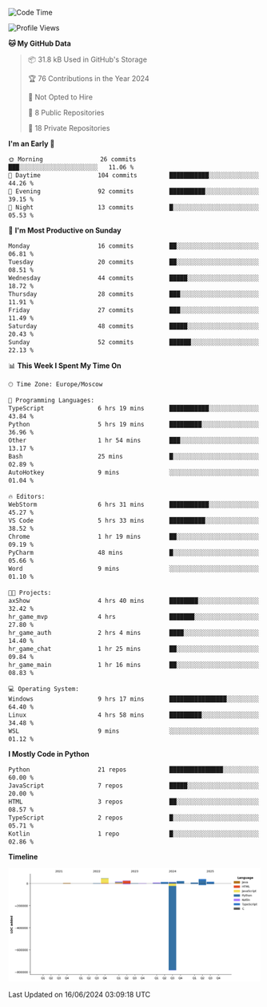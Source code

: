 <!--START_SECTION:waka-->
![Code Time](http://img.shields.io/badge/Code%20Time-371%20hrs%2012%20mins-blue)

![Profile Views](http://img.shields.io/badge/Profile%20Views-2-blue)

**🐱 My GitHub Data** 

> 📦 31.8 kB Used in GitHub's Storage 
 > 
> 🏆 76 Contributions in the Year 2024
 > 
> 🚫 Not Opted to Hire
 > 
> 📜 8 Public Repositories 
 > 
> 🔑 18 Private Repositories 
 > 
**I'm an Early 🐤** 

```text
🌞 Morning                26 commits          ███░░░░░░░░░░░░░░░░░░░░░░   11.06 % 
🌆 Daytime                104 commits         ███████████░░░░░░░░░░░░░░   44.26 % 
🌃 Evening                92 commits          ██████████░░░░░░░░░░░░░░░   39.15 % 
🌙 Night                  13 commits          █░░░░░░░░░░░░░░░░░░░░░░░░   05.53 % 
```
📅 **I'm Most Productive on Sunday** 

```text
Monday                   16 commits          ██░░░░░░░░░░░░░░░░░░░░░░░   06.81 % 
Tuesday                  20 commits          ██░░░░░░░░░░░░░░░░░░░░░░░   08.51 % 
Wednesday                44 commits          █████░░░░░░░░░░░░░░░░░░░░   18.72 % 
Thursday                 28 commits          ███░░░░░░░░░░░░░░░░░░░░░░   11.91 % 
Friday                   27 commits          ███░░░░░░░░░░░░░░░░░░░░░░   11.49 % 
Saturday                 48 commits          █████░░░░░░░░░░░░░░░░░░░░   20.43 % 
Sunday                   52 commits          ██████░░░░░░░░░░░░░░░░░░░   22.13 % 
```


📊 **This Week I Spent My Time On** 

```text
🕑︎ Time Zone: Europe/Moscow

💬 Programming Languages: 
TypeScript               6 hrs 19 mins       ███████████░░░░░░░░░░░░░░   43.84 % 
Python                   5 hrs 19 mins       █████████░░░░░░░░░░░░░░░░   36.96 % 
Other                    1 hr 54 mins        ███░░░░░░░░░░░░░░░░░░░░░░   13.17 % 
Bash                     25 mins             █░░░░░░░░░░░░░░░░░░░░░░░░   02.89 % 
AutoHotkey               9 mins              ░░░░░░░░░░░░░░░░░░░░░░░░░   01.04 % 

🔥 Editors: 
WebStorm                 6 hrs 31 mins       ███████████░░░░░░░░░░░░░░   45.27 % 
VS Code                  5 hrs 33 mins       ██████████░░░░░░░░░░░░░░░   38.52 % 
Chrome                   1 hr 19 mins        ██░░░░░░░░░░░░░░░░░░░░░░░   09.19 % 
PyCharm                  48 mins             █░░░░░░░░░░░░░░░░░░░░░░░░   05.66 % 
Word                     9 mins              ░░░░░░░░░░░░░░░░░░░░░░░░░   01.10 % 

🐱‍💻 Projects: 
axShow                   4 hrs 40 mins       ████████░░░░░░░░░░░░░░░░░   32.42 % 
hr_game_mvp              4 hrs               ███████░░░░░░░░░░░░░░░░░░   27.80 % 
hr_game_auth             2 hrs 4 mins        ████░░░░░░░░░░░░░░░░░░░░░   14.40 % 
hr_game_chat             1 hr 25 mins        ██░░░░░░░░░░░░░░░░░░░░░░░   09.84 % 
hr_game_main             1 hr 16 mins        ██░░░░░░░░░░░░░░░░░░░░░░░   08.83 % 

💻 Operating System: 
Windows                  9 hrs 17 mins       ████████████████░░░░░░░░░   64.40 % 
Linux                    4 hrs 58 mins       █████████░░░░░░░░░░░░░░░░   34.48 % 
WSL                      9 mins              ░░░░░░░░░░░░░░░░░░░░░░░░░   01.12 % 
```

**I Mostly Code in Python** 

```text
Python                   21 repos            ███████████████░░░░░░░░░░   60.00 % 
JavaScript               7 repos             █████░░░░░░░░░░░░░░░░░░░░   20.00 % 
HTML                     3 repos             ██░░░░░░░░░░░░░░░░░░░░░░░   08.57 % 
TypeScript               2 repos             █░░░░░░░░░░░░░░░░░░░░░░░░   05.71 % 
Kotlin                   1 repo              █░░░░░░░░░░░░░░░░░░░░░░░░   02.86 % 
```



**Timeline**

![Lines of Code chart](https://raw.githubusercontent.com/adlemx/adlemx/main/assets/bar_graph.png)


 Last Updated on 16/06/2024 03:09:18 UTC
<!--END_SECTION:waka-->
